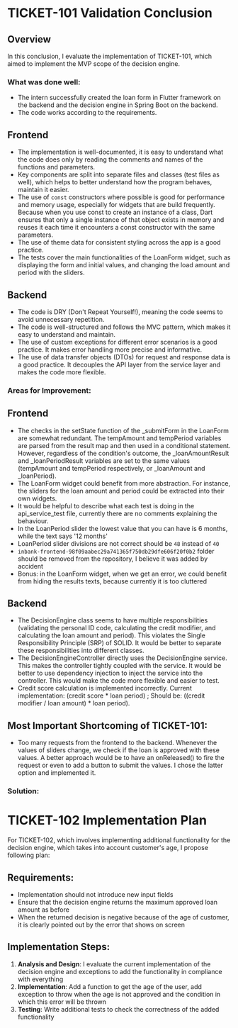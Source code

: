 # TICKET-101 Validation Conclusion

## Overview
In this conclusion, I evaluate the implementation of TICKET-101, which aimed to implement the MVP scope of the decision engine.

### What was done well:
- The intern successfully created the loan form in Flutter framework on the backend and the decision engine in Spring Boot on the backend.
- The code works according to the requirements.

## Frontend
- The implementation is well-documented, it is easy to understand what the code does only by reading the comments and names of the functions and parameters.
- Key components are split into separate files and classes (test files as well), which helps to better understand how the program behaves, maintain it easier.
- The use of `const` constructors where possible is good for performance and memory usage, especially for widgets that are build frequently. Because when you use const to create an instance of a class, Dart ensures that only a single instance of that object exists in memory and reuses it each time it encounters a const constructor with the same parameters.
- The use of theme data for consistent styling across the app is a good practice. 
- The tests cover the main functionalities of the LoanForm widget, such as displaying the form and initial values, and changing the load amount and period with the sliders.

## Backend
- The code is DRY (Don't Repeat Yourself!), meaning the code seems to avoid unnecessary repetition.
- The code is well-structured and follows the MVC pattern, which makes it easy to understand and maintain.
- The use of custom exceptions for different error scenarios is a good practice. It makes error handling more precise and informative.
- The use of data transfer objects (DTOs) for request and response data is a good practice. It decouples the API layer from the service layer and makes the code more flexible.

### Areas for Improvement:

## Frontend
- The checks in the setState function of the _submitForm in the LoanForm are somewhat redundant. The tempAmount and tempPeriod variables are parsed from the result map and then used in a conditional statement. However, regardless of the condition's outcome, the _loanAmountResult and _loanPeriodResult variables are set to the same values (tempAmount and tempPeriod respectively, or _loanAmount and _loanPeriod).
- The LoanForm widget could benefit from more abstraction. For instance, the sliders for the loan amount and period could be extracted into their own widgets.
- It would be helpful to describe what each test is doing in the api_service_test file, currently there are no comments explaining the behaviour.
- In the LoanPeriod slider the lowest value that you can have is 6 months, while the text says '12 months'
- LoanPeriod slider divisions are not correct should be `48` instead of `40`
- `inbank-frontend-98f09aabec29a741365f750db29dfe606f20f0b2` folder should be removed from the repository, I believe it was added by accident
- Bonus: in the LoanForm widget, when we get an error, we could benefit from hiding the results texts, because currently it is too cluttered

## Backend
- The DecisionEngine class seems to have multiple responsibilities (validating the personal ID code, calculating the credit modifier, and calculating the loan amount and period). This violates the Single Responsibility Principle (SRP) of SOLID. It would be better to separate these responsibilities into different classes.
- The DecisionEngineController directly uses the DecisionEngine service. This makes the controller tightly coupled with the service. It would be better to use dependency injection to inject the service into the controller. This would make the code more flexible and easier to test.
- Credit score calculation is implemented incorrectly. Current implementation: (credit score * loan period) ; Should be: ((credit modifier / loan amount) * loan period).

## Most Important Shortcoming of TICKET-101:
- Too many requests from the frontend to the backend. Whenever the values of sliders change, we check if the loan is approved with these values. A better approach would be to have an onReleased() to fire the request or even to add a button to submit the values. I chose the latter option and implemented it.
### Solution:

# TICKET-102 Implementation Plan
For TICKET-102, which involves implementing additional functionality for the decision engine, which takes into account customer's age, I propose following plan:

## Requirements:
- Implementation should not introduce new input fields
- Ensure that the decision engine returns the maximum approved loan amount as before
- When the returned decision is negative because of the age of customer, it is clearly pointed out by the error that shows on screen

## Implementation Steps:
1. **Analysis and Design**: I evaluate the current implementation of the decision engine and exceptions to add the functionality in compliance with everything
2. **Implementation**: Add a function to get the age of the user, add exception to throw when the age is not approved and the condition in which this error will be thrown
3. **Testing**: Write additional tests to check the correctness of the added functionality 

